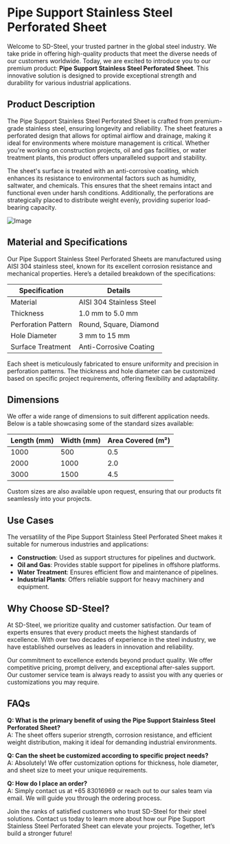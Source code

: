 # Pipe Support Stainless Steel Perforated Sheet

Welcome to SD-Steel, your trusted partner in the global steel industry. We take pride in offering high-quality products that meet the diverse needs of our customers worldwide. Today, we are excited to introduce you to our premium product: **Pipe Support Stainless Steel Perforated Sheet**. This innovative solution is designed to provide exceptional strength and durability for various industrial applications.

## Product Description

The Pipe Support Stainless Steel Perforated Sheet is crafted from premium-grade stainless steel, ensuring longevity and reliability. The sheet features a perforated design that allows for optimal airflow and drainage, making it ideal for environments where moisture management is critical. Whether you're working on construction projects, oil and gas facilities, or water treatment plants, this product offers unparalleled support and stability.

The sheet's surface is treated with an anti-corrosive coating, which enhances its resistance to environmental factors such as humidity, saltwater, and chemicals. This ensures that the sheet remains intact and functional even under harsh conditions. Additionally, the perforations are strategically placed to distribute weight evenly, providing superior load-bearing capacity.

![Image](https://github.com/user-attachments/assets/2567258e-e124-4816-932d-1809bd27ef0b)

## Material and Specifications

Our Pipe Support Stainless Steel Perforated Sheets are manufactured using AISI 304 stainless steel, known for its excellent corrosion resistance and mechanical properties. Here’s a detailed breakdown of the specifications:

| Specification       | Details                     |
|---------------------|-----------------------------|
| Material            | AISI 304 Stainless Steel    |
| Thickness           | 1.0 mm to 5.0 mm            |
| Perforation Pattern | Round, Square, Diamond      |
| Hole Diameter       | 3 mm to 15 mm               |
| Surface Treatment   | Anti-Corrosive Coating       |

Each sheet is meticulously fabricated to ensure uniformity and precision in perforation patterns. The thickness and hole diameter can be customized based on specific project requirements, offering flexibility and adaptability.

## Dimensions

We offer a wide range of dimensions to suit different application needs. Below is a table showcasing some of the standard sizes available:

| Length (mm) | Width (mm) | Area Covered (m²) |
|-------------|------------|-------------------|
| 1000        | 500        | 0.5               |
| 2000        | 1000       | 2.0               |
| 3000        | 1500       | 4.5               |

Custom sizes are also available upon request, ensuring that our products fit seamlessly into your projects.

## Use Cases

The versatility of the Pipe Support Stainless Steel Perforated Sheet makes it suitable for numerous industries and applications:

- **Construction**: Used as support structures for pipelines and ductwork.
- **Oil and Gas**: Provides stable support for pipelines in offshore platforms.
- **Water Treatment**: Ensures efficient flow and maintenance of pipelines.
- **Industrial Plants**: Offers reliable support for heavy machinery and equipment.

## Why Choose SD-Steel?

At SD-Steel, we prioritize quality and customer satisfaction. Our team of experts ensures that every product meets the highest standards of excellence. With over two decades of experience in the steel industry, we have established ourselves as leaders in innovation and reliability.

Our commitment to excellence extends beyond product quality. We offer competitive pricing, prompt delivery, and exceptional after-sales support. Our customer service team is always ready to assist you with any queries or customizations you may require.

## FAQs

**Q: What is the primary benefit of using the Pipe Support Stainless Steel Perforated Sheet?**  
A: The sheet offers superior strength, corrosion resistance, and efficient weight distribution, making it ideal for demanding industrial environments.

**Q: Can the sheet be customized according to specific project needs?**  
A: Absolutely! We offer customization options for thickness, hole diameter, and sheet size to meet your unique requirements.

**Q: How do I place an order?**  
A: Simply contact us at +65 83016969 or reach out to our sales team via email. We will guide you through the ordering process.

Join the ranks of satisfied customers who trust SD-Steel for their steel solutions. Contact us today to learn more about how our Pipe Support Stainless Steel Perforated Sheet can elevate your projects. Together, let’s build a stronger future!